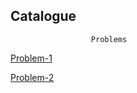 ## Catalogue

                      Problems

[Problem-1](https://chaoxwong.github.io/COM5961/Problem-1/Index.html)

[Problem-2](https://github.com/ChaoxWong/ChaoxWong.github.io/tree/master/COM5961/Problem-2)
